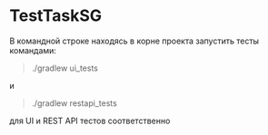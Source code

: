 # TestTaskSG

В командной строке находясь в корне проекта запустить тесты командами:  

> ./gradlew ui_tests  

и  

> ./gradlew restapi_tests  

для UI и REST API тестов соответственно  
